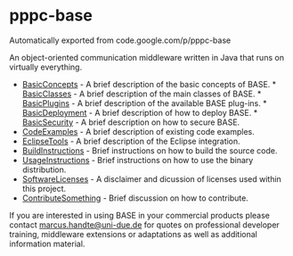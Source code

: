 # pppc-base
Automatically exported from code.google.com/p/pppc-base

An object-oriented communication middleware written in Java that runs on virtually everything.

   * [BasicConcepts](wiki/BasicConcepts.wiki) - A brief description of the basic concepts of BASE.
   	* [BasicClasses](wiki/BasicClasses.wiki) - A brief description of the main classes of BASE.
   	* [BasicPlugins](wiki/BasicPlugins.wiki) - A brief description of the available BASE plug-ins.
   	* [BasicDeployment](wiki/BasicDeployment.wiki) - A brief description of how to deploy BASE.
   	* [BasicSecurity](wiki/BasicSecurity.wiki) - A brief description on how to secure BASE.
   * [CodeExamples](wiki/CodeExamples.wiki) - A brief description of existing code examples.
   * [EclipseTools](wiki/EclipseTools.wiki) - A brief description of the Eclipse integration.
   * [BuildInstructions](wiki/BuildInstructions.wiki) - Brief instructions on how to build the source code.
   * [UsageInstructions](wiki/UsageInstructions.wiki) - Brief instructions on how to use the binary distribution.
   * [SoftwareLicenses](wiki/SoftwareLicenses.wiki) - A disclaimer and dicussion of licenses used within this project.
   * [ContributeSomething](wiki/ContributeSomething.wiki) - Brief discussion on how to contribute. 

If you are interested in using BASE in your commercial products please contact marcus.handte@uni-due.de for quotes on professional developer training, middleware extensions or adaptations as well as additional information material. 
